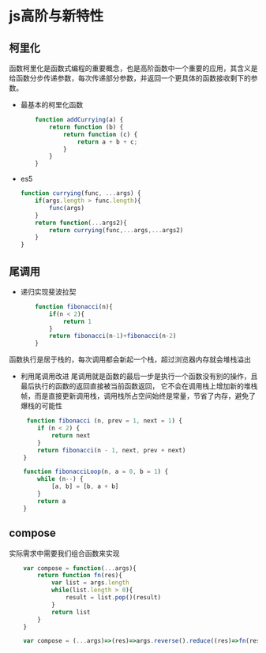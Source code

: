 # js高阶与新特性
## 柯里化
函数柯里化是函数式编程的重要概念，也是高阶函数中一个重要的应用，其含义是给函数分步传递参数，每次传递部分参数，并返回一个更具体的函数接收剩下的参数。
- 最基本的柯里化函数
    ```javascript
        function addCurrying(a) {
            return function (b) {
                return function (c) {
                    return a + b + c;
                }
            }
        }
    ```
- es5
    ```javascript
    function currying(func, ...args) {
        if(args.length > func.length){
            func(args)
        }
        return function(...args2){
            return currying(func,...args,...args2)
        }
    }
    ```
## 尾调用
- 递归实现斐波拉契
    ```javascript
        function fibonacci(n){
            if(n < 2){
                return 1
            }
            return fibonacci(n-1)+fibonacci(n-2)
        }
    ```
函数执行是居于栈的，每次调用都会新起一个栈，超过浏览器内存就会堆栈溢出
- 利用尾调用改进
尾调用就是函数的最后一步是执行一个函数没有别的操作，且最后执行的函数的返回直接被当前函数返回，
它不会在调用栈上增加新的堆栈帧，而是直接更新调用栈，调用栈所占空间始终是常量，节省了内存，避免了爆栈的可能性
```javascript
     function fibonacci (n, prev = 1, next = 1) {
        if (n < 2) {
            return next
        }
        return fibonacci(n - 1, next, prev + next)
    }

    function fibonacciLoop(n, a = 0, b = 1) { 
        while (n--) {
            [a, b] = [b, a + b]
        }
        return a
    }
```
## compose
实际需求中需要我们组合函数来实现
```javascript
    var compose = function(...args){
        return function fn(res){
            var list = args.length
            while(list.length > 0){
                result = list.pop()(result)
            }
            return list
        }
    }   

    var compose = (...args)=>(res)=>args.reverse().reduce((res)=>fn(res),res)
```